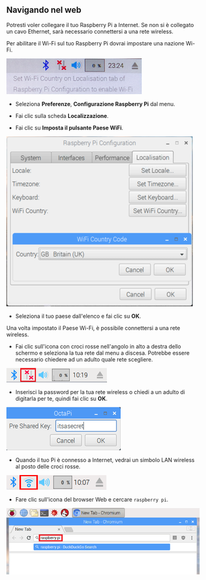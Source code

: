 ## Navigando nel web

Potresti voler collegare il tuo Raspberry Pi a Internet. Se non si è collegato un cavo Ethernet, sarà necessario connettersi a una rete wireless.

Per abilitare il Wi-Fi sul tuo Raspberry Pi dovrai impostare una nazione Wi-Fi.

![imposta il paese wifi](images/pi-set-wifi-country.png)

+ Seleziona **Preferenze**, **Configurazione Raspberry Pi** dal menu.

+ Fai clic sulla scheda **Localizzazione**.

+ Fai clic su **Imposta il pulsante Paese WiFi**.

![seleziona paese wifi](images/pi-select-wifi-country.png)

+ Seleziona il tuo paese dall'elenco e fai clic su **OK**.

Una volta impostato il Paese Wi-Fi, è possibile connettersi a una rete wireless.

+ Fai clic sull'icona con croci rosse nell'angolo in alto a destra dello schermo e seleziona la tua rete dal menu a discesa. Potrebbe essere necessario chiedere ad un adulto quale rete scegliere.

![No wifi](images/no-wifi.png)

+ Inserisci la password per la tua rete wireless o chiedi a un adulto di digitarla per te, quindi fai clic su **OK**.

![Inserisci la password](images/type-password.png)

+ Quando il tuo Pi è connesso a Internet, vedrai un simbolo LAN wireless al posto delle croci rosse.

![immagine dello schermo](images/pi-wifi.png)

+ Fare clic sull'icona del browser Web e cercare `raspberry pi`.

![immagine dello schermo](images/pi-browser.png)
